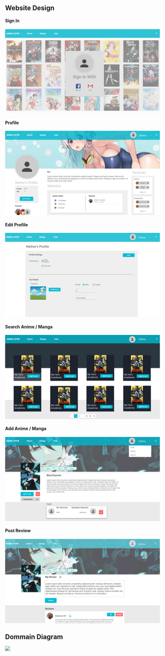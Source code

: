 ## Website Design

#### Sign In
![](./img/sign_in_page.png)

#### Profile
![](./img/profile_page.png)

#### Edit Profile
![](./img/edit_profile_page.png)

#### Search Anime / Manga
![](./img/list_anime_page.png)

#### Add Anime / Manga
![](./img/viewadd_anime_title.png)

#### Post Review
![](./img/post_review_page.png)


## Dommain Diagram

![](./img/jason_domain_mockup.jpg)